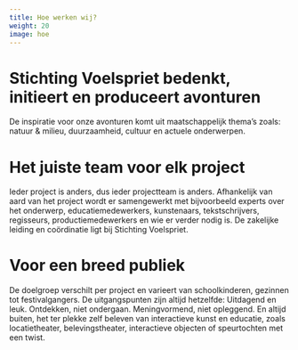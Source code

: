 ```yaml
---
title: Hoe werken wij?
weight: 20
image: hoe
---
```

# Stichting Voelspriet bedenkt, initieert en produceert avonturen
De inspiratie voor onze avonturen komt uit maatschappelijk thema’s zoals: natuur & milieu, duurzaamheid, cultuur en actuele onderwerpen.

# Het juiste team voor elk project
Ieder project is anders, dus ieder projectteam is anders. Afhankelijk van aard van het project wordt er samengewerkt met bijvoorbeeld experts over het onderwerp, educatiemedewerkers, kunstenaars, tekstschrijvers, regisseurs, productiemedewerkers en wie er verder nodig is. De zakelijke leiding en coördinatie ligt bij Stichting Voelspriet.

# Voor een breed publiek
De doelgroep verschilt per project en varieert van schoolkinderen, gezinnen tot festivalgangers. De uitgangspunten zijn altijd hetzelfde: Uitdagend en leuk. Ontdekken, niet ondergaan. Meningvormend, niet opleggend. En altijd buiten, het ter plekke zelf beleven van interactieve kunst en educatie, zoals locatietheater, belevingstheater, interactieve objecten of speurtochten met een twist.
